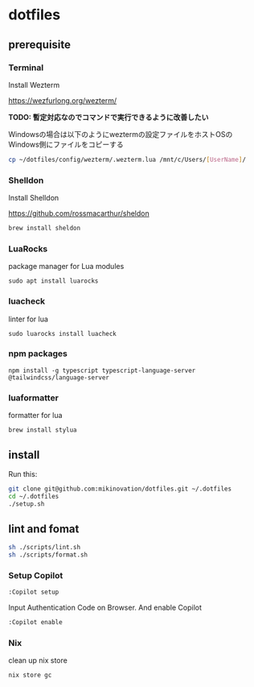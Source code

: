 # dotfiles

## prerequisite

### Terminal

Install Wezterm

https://wezfurlong.org/wezterm/

**TODO: 暫定対応なのでコマンドで実行できるように改善したい**

Windowsの場合は以下のようにweztermの設定ファイルをホストOSのWindows側にファイルをコピーする

```bash
cp ~/dotfiles/config/wezterm/.wezterm.lua /mnt/c/Users/[UserName]/
```

### Shelldon

Install Shelldon

https://github.com/rossmacarthur/sheldon

```bash
brew install sheldon
```

### LuaRocks

package manager for Lua modules

```
sudo apt install luarocks
```

### luacheck

linter for lua

```
sudo luarocks install luacheck
```

### npm packages

```
npm install -g typescript typescript-language-server @tailwindcss/language-server 
```

### luaformatter

formatter for lua

```
brew install stylua
```

## install

Run this:

```bash
git clone git@github.com:mikinovation/dotfiles.git ~/.dotfiles
cd ~/.dotfiles
./setup.sh
```

## lint and fomat

```bash
sh ./scripts/lint.sh
sh ./scripts/format.sh
```

### Setup Copilot

```bash
:Copilot setup
```

Input Authentication Code on Browser. And enable Copilot

```bash
:Copilot enable
```

### Nix

clean up nix store

```bash
nix store gc
```
